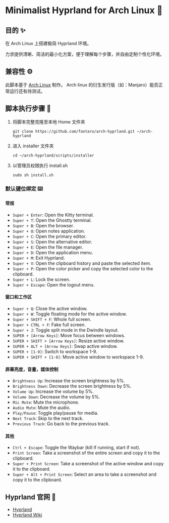 # Minimalist Hyprland for Arch Linux 🌟 

## 目的 ✨

在 Arch Linux 上搭建极简 Hyprland 环境。

力求提供清晰、简洁的最小化方案，便于理解每个步骤，并自由定制个性化环境。

## 兼容性 ⚙️

此脚本基于 [Arch Linux](https://archlinux.org/) 制作。
Arch linux 的衍生发行版（如：Manjaro）能否正常运行还有待测试。

## 脚本执行步骤 🚀

1. 将脚本完整克隆至本地 Home 文件夹
    ```
    git clone https://github.com/fantaro/arch-hyprland.git ~/arch-hyprland
    ```
2. 进入 installer 文件夹
    ```
    cd ~/arch-hyprland/scripts/installer
    ```
3. 以管理员权限执行 install.sh
    ```
    sudo sh install.sh
    ```

### 默认键位绑定 ⌨️

#### 常规
- `Super + Enter`: Open the Kitty terminal.
- `Super + T`: Open the Ghostty terminal.
- `Super + B`: Open the browser.
- `Super + O`: Open notes application.
- `Super + C`: Open the primary editor.
- `Super + S`: Open the alternative editor.
- `Super + E`: Open the file manager.
- `Super + D`: Open the application menu.
- `Super + M`: Exit Hyprland.
- `Super + V`: Open the clipboard history and paste the selected item.
- `Super + P`: Open the color picker and copy the selected color to the clipboard.
- `Super + L`: Lock the screen.
- `Super + Escape`: Open the logout menu.

#### 窗口和工作区
- `Super + Q`: Close the active window.
- `Super + W`: Toggle floating mode for the active window.
- `Super + SHIFT + F`: Whole full screen.
- `Super + CTRL + F`: Fake full screen.
- `Super + J`: Toggle split mode in the Dwindle layout.
- `SUPER + [Arrow Keys]`: Move focus between windows.
- `SUPER + SHIFT + [Arrow Keys]`: Resize active window.
- `SUPER + ALT + [Arrow Keys]`: Swap active window.
- `SUPER + [1-9]`: Switch to workspace 1-9.
- `SUPER + SHIFT + [1-9]`: Move active window to workspace 1-9.

#### 屏幕亮度，音量，媒体控制
- `Brightness Up`: Increase the screen brightness by 5%.
- `Brightness Down`: Decrease the screen brightness by 5%.
- `Volume Up`: Increase the volume by 5%.
- `Volume Down`: Decrease the volume by 5%.
- `Mic Mute`: Mute the microphone.
- `Audio Mute`: Mute the audio.
- `Play/Pause`: Toggle play/pause for media.
- `Next Track`: Skip to the next track.
- `Previous Track`: Go back to the previous track.

#### 其他
- `Ctrl + Escape`: Toggle the Waybar (kill if running, start if not).
- `Print Screen`: Take a screenshot of the entire screen and copy it to the clipboard.
- `Super + Print Screen`: Take a screenshot of the active window and copy it to the clipboard.
- `Super + Alt + Print Screen`: Select an area to take a screenshot and copy it to the clipboard.

## Hyprland 官网 📖
* [Hyprland](https://github.com/hyprwm/Hyprland)
* [Hyprland Wiki](https://wiki.hyprland.org)
